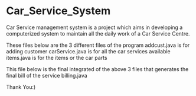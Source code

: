 # Car_Service_System
Car Service management system is a project which aims in developing a computerized system to maintain all the daily work of a Car Service Centre.


These files below are the 3 different files of the program
addcust.java is for adding customer
carService.java is for all the car services available
items.java is for the items or the car parts

This file below is the final integrated of the above 3 files that generates the final bill of the service
billing.java


Thank You:)
